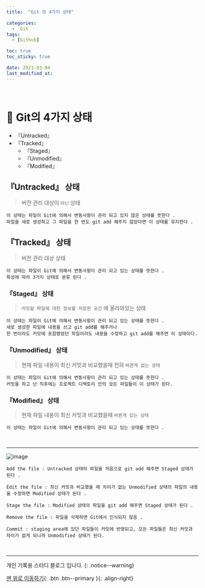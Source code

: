 ```yaml
---
title:  "Git 의 4가지 상태" 

categories:
  -  Git
tags:
  - [Github]

toc: true
toc_sticky: true

date: 2021-03-04
last_modified_at: 
---
```


<br>

# 🔔 Git의 4가지 상태

- 『Untracked』
- 『Tracked』
	- 『Staged』
	- 『Unmodified』
	- 『Modified』

## 『Untracked』 상태

> 버전 관리 대상이 `아닌` 상태

```
이 상태는 파일이 Git에 의해서 변동사항이 관리 되고 있지 않은 상태를 뜻한다 . 
파일을 새로 생성하고 그 파일을 한 번도 git add 해주지 않았다면 이 상태를 유지한다 .
```

## 『Tracked』 상태

> 버전 관리 대상 상태

```
이 상태는 파일이 Git에 의해서 변동사항이 관리 되고 있는 상태를 뜻한다 . 
특성에 따라 3가지 상태로 분류 된다 .
```

### 『Staged』 상태

> `커밋할 파일에 대한 정보를 저장한 공간` 에 올라와있는 상태

```
이 상태는 파일이 Git에 의해서 변동사항이 관리 되고 있는 상태를 뜻한다 . 
새로 생성한 파일에 내용을 쓰고 git add를 해주거나
한 번이라도 커밋에 포함됐었던 파일이라도 내용을 수정하고 git add를 해주면 이 상태이다.
```

### 『Unmodified』 상태

> 현재 파일 내용이 최신 커밋과 비교했을때 전혀 `바뀐게 없는 상태`

```
이 상태는 파일이 Git에 의해서 변동사항이 관리 되고 있는 상태를 뜻한다 . 
커밋을 하고 난 직후에는 프로젝트 디렉토리 안의 모든 파일들이 이 상태가 된다.
```

### 『Modified』 상태

> 현재 파일 내용이 최신 커밋과 비교했을때 `바뀐게 있는 상태`

```
이 상태는 파일이 Git에 의해서 변동사항이 관리 되고 있는 상태를 뜻한다 . 
```
<br>

***

![image](https://user-images.githubusercontent.com/50429028/109952891-b7be6380-7d22-11eb-82d2-9fcfb6a47744.png)

```
Add the file : Untracked 상태의 파일을 처음으로 git add 해주면 Staged 상태가 된다 .

Edit the file : 최신 커밋과 비교했을 때 차이가 없는 Unmodified 상태의 파일의 내용을 수정하면 Modified 상태가 된다 .

Stage the file : Modified 상태의 파일을 git add 해주면 Staged 상태가 된다 . 

Remove the file : 파일을 삭제하면 Git에서 인식되지 않음 .

Commit : staging area에 있던 파일들이 커밋에 반영되고, 모든 파일들은 최신 커밋과 차이가 없게 되니까 Unmodified 상태가 된다. 
```
<br>

***
개인 기록용 스터디 블로그 입니다.
{: .notice--warning}

[맨 위로 이동하기](#){: .btn .btn--primary }{: .align-right}